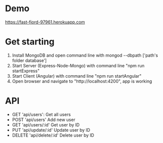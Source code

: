 # Demo
https://fast-fjord-97961.herokuapp.com
# Get starting

1. Install MongoDB and open command line with mongod --dbpath ['path's folder database']
2. Start Server (Express-Node-Mongo) with command line "npm run startExpress"
3. Start Client (Angular) with command line "npm run startAngular"
4. Open browser and navigate to "http://localhost:4200", app is working

# API
- GET 'api/users': Get all users
- POST 'api/users' Add new user
- GET 'api/users/:id' Get user by ID
- PUT 'api/update/:id' Update user by ID
- DELETE 'api/delete/:id' Delete user by ID
